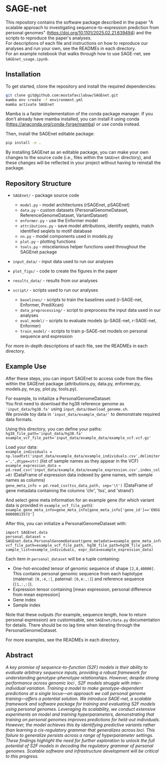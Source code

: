 # SAGE-net

This repository contains the software package described in the paper  "A scalable approach to investigating sequence-to-expression prediction from personal genomes" (https://doi.org/10.1101/2025.02.21.639494) and the scripts to reproduce the paper's analyses.  
For descriptions of each file and instructions on how to reproduce our analyses and run your own, see the READMEs in each directory.    
For an example notebook that walks through how to use SAGE-net, see `SAGEnet_usage.ipynb`.  

## Installation 
To get started, clone the repository and install the required dependencies:
```bash
git clone git@github.com:mostafavilabuw/SAGEnet.git
mamba env create -f environment.yml
mamba activate SAGEnet
```

Mamba is a faster implementation of the conda package manager. If you don't already have mamba installed, you can install it using conda (https://anaconda.org/conda-forge/mamba) or use conda instead. 

Then, install the SAGEnet editable package: 
```bash
pip install -e .
```
By installing SAGEnet as an editable package, you can make your own changes to the source code (i.e., files within the `SAGEnet` directory), and these changes will be reflected in your project without having to reinstall the package. 

## Repository Structure 
- `SAGEnet/` - package source code 
  - `model.py` - model architectures (rSAGEnet, pSAGEnet)  
  - `data.py` - custom datasets (PersonalGenomeDataset, ReferenceGenomeDataset, VariantDataset)
  - `enformer.py` - use the Enformer model 
  - `attributions.py` - save model attributions, identify seqlets, match identified seqlets to motif database 
  - `nn.py` - model components used in models.py
  - `plot.py` - plotting functions
  - `tools.py` - miscelanious helper functions used throughout the SAGEnet package

- `input_data/` - input data used to run our analyses
- `plot_figs/` - code to create the figures in the paper
- `results_data/` - results from our analyses 
- `script/` - scripts used to run our analyses 
  - `baselines/` - scripts to train the baselines used (r-SAGE-net, Enformer, PrediXcan) 
  - `data_preprocessing/` - script to preprocess the input data used in our analyses 
  - `eval_model/` - scripts to evaluate models (p-SAGE-net, r-SAGE-net, Enformer)
  - `train_model/` - scripts to train p-SAGE-net models on personal sequence and expression 

For more in-depth descriptions of each file, see the READMEs in each directory. 

## Example Use 
After these steps, you can import SAGEnet to access code from the files within the SAGEnet package (attributions.py, data.py, enformer.py, models.py, nn.py, plot.py, tools.py).    

For example, to initailize a PersonalGenomeDataset:   
You first need to download the hg38 reference genome as `'input_data/hg38.fa'` using `input_data/download_genome.sh`.  
We provide toy data in `'input_data/example_data/'` to demonstrate required data formats.  

Using this directory, you can define your paths:    
`hg38_file_path='input_data/hg38.fa'`  
`example_vcf_file_path='input_data/example_data/example_vcf.vcf.gz'`    

Load your data:   
`example_individuals = np.loadtxt('input_data/example_data/example_individuals.csv',delimiter=',',dtype=str)` (list of sample names as they appear in the VCF)     
`example_expression_data = pd.read_csv('input_data/example_data/example_expression.csv',index_col=0)` (DataFrame of expression data indexed by gene names, with sample names as columns)   
`gene_meta_info = pd.read_csv(tss_data_path, sep='\t')`  (DataFrame of gene metadata containing the columns 'chr', 'tss', and 'strand')    

And select gene meta information for an example gene (for which variant data is provided in `example_vcf_file_path`):   
`example_gene_meta_info=gene_meta_info[gene_meta_info['gene_id']=='ENSG00000013573']`

After this, you can initialize a PersonalGenomeDataset with:
```
import SAGEnet.data  
personal_dataset = SAGEnet.data.PersonalGenomeDataset(gene_metadata=example_gene_meta_info, vcf_file_path=example_vcf_file_path, hg38_file_path=hg38_file_path, sample_list=example_individuals, expr_data=example_expression_data)
```

Each item in `personal_dataset` will be a tuple containing:   
- One-hot-encoded tensor of genomic sequence of shape `[2,8,40000]`. This contains personal genomic sequence from each haplotype (maternal: `[0,:4,:]`, paternal: `[0,4:,:]`) and reference sequence (`[1,:,:]`). 
- Expression tensor containing [mean expression, personal difference from mean expression]  
- Gene index 
- Sample index      

Note that these outputs (for example, sequence length, how to return personal expression) are customisable, see `SAGEnet/data.py` documentation for details.
There should be no lag time when iterating through the PersonalGenomeDataset.  

For more examples, see the READMEs in each directory. 

## Abstract

_A key promise of sequence-to-function (S2F) models is their ability to evaluate arbitrary sequence inputs, providing a robust framework for understanding genotype-phenotype relationships. However, despite strong performance across genomic loci , S2F models struggle with inter-individual variation. Training a model to make genotype-dependent predictions at a single locus—an approach we call personal genome training—offers a potential solution. We introduce SAGE-net, a scalable framework and software package for training and evaluating S2F models using personal genomes. Leveraging its scalability, we conduct extensive experiments on model and training hyperparameters, demonstrating that training on personal genomes improves predictions for held-out individuals. However, the model achieves this by identifying predictive variants rather than learning a cis-regulatory grammar that generalizes across loci. This failure to generalize persists across a range of hyperparameter settings. These findings highlight the need for further exploration to unlock the full potential of S2F models in decoding the regulatory grammar of personal genomes. Scalable software and infrastructure development will be critical to this progress._
